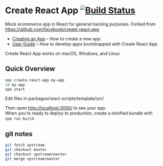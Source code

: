 # Create React App [![Build Status](https://travis-ci.org/facebookincubator/create-react-app.svg?branch=master)](https://travis-ci.org/facebookincubator/create-react-app)

Mock ecommerce app in React for general hacking purposes. Forked from https://github.com/facebook/create-react-app

* [Creating an App](#creating-an-app) – How to create a new app.
* [User Guide](https://github.com/facebookincubator/create-react-app/blob/master/packages/react-scripts/template/README.md) – How to develop apps bootstrapped with Create React App.

Create React App works on macOS, Windows, and Linux.<br>

## Quick Overview

```sh
npx create-react-app my-app
cd my-app
npm start
```
Edit files in packages/react-scripts/template/src/

Then open [http://localhost:3000/](http://localhost:3000/) to see your app.<br>
When you’re ready to deploy to production, create a minified bundle with `npm run build`.

## git notes
```sh
git fetch upstream
git checkout master
git checkout upstream/master
git merge upstream/master
```
